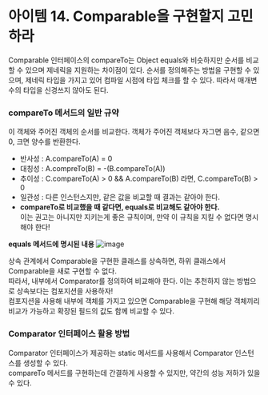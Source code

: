 # 아이템 14. Comparable을 구현할지 고민하라

Comparable 인터페이스의 compareTo는 Object equals와 비슷하지만 순서를 비교할 수 있으며 제네릭을 지원하는 차이점이 있다. 순서를 정의해주는 방법을 구현할 수 있으며, 제네릭 타입을 가지고 있어 컴파일 시점에 타입 체크를 할 수 있다. 따라서 매개변수의 타입을 신경쓰지 않아도 된다.

### compareTo 메서드의 일반 규약

이 객체와 주어진 객체의 순서를 비교한다. 객체가 주어진 객체보다 자그면 음수, 같으면 0, 크면 양수를 반환한다.

- 반사성 : A.compareTo(A) = 0
- 대칭성 : A.compreTo(B) = -(B.compareTo(A))
- 추이성 : C.compareTo(A) > 0 && A.compareTo(B) 라면, C.compareTo(B) > 0
- 일관성 : 다른 인스턴스지만, 같은 값을 비교할 때 결과는 같아야 한다.
- **compareTo로 비교했을 때 같다면, equals로 비교해도 같아야 한다.**  
  이는  권고는 아니지만 지키는게 좋은 규칙이며, 만약 이 규칙을 지킬 수 없다면 명시해야 한다!


 **equals 메서드에 명시된 내용**
![image](https://user-images.githubusercontent.com/87989933/232518148-3ef5cd0c-acc5-495b-b8d5-82aec1607842.png)

상속 관계에서 Comparable을 구현한 클래스를 상속하면, 하위 클래스에서 Comparable을 새로 구현할 수 없다.   
따라서, 내부에서 Comparator를 정의하여 비교해야 한다. 이는 추천하지 않는 방법으로 상속보다는 컴포지션을 사용하자!  
컴포지션을 사용해 내부에 객체를 가지고 있으면 Comparable을 구현해 해당 객체끼리 비교가 가능하고 확장된 필드의 값도 함께 비교할 수 있다.

### Comparator 인터페이스 활용 방법

Comparator 인터페이스가 제공하는 static 메서드를 사용해서 Comparator 인스턴스를 생성할 수 있다.  
compareTo 메서드를 구현하는데 간결하게 사용할 수 있지만, 약간의 성능 저하가 있을 수 있다.